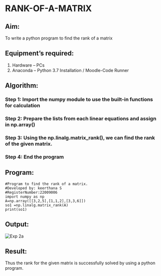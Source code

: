 # RANK-OF-A-MATRIX
## Aim:
To write a python program to find the rank of a matrix
## Equipment’s required:
1. 	Hardware – PCs
2. 	Anaconda – Python 3.7 Installation / Moodle-Code Runner
## Algorithm:
### Step 1: Import the numpy module to use the built-in functions for calculation 
### Step 2: Prepare the lists from each linear equations and assign in np.array()
### Step 3: Using the np.linalg.matrix_rank(), we can find the rank of the given matrix.
### Step 4: End the program
## Program:
```
#Program to find the rank of a matrix.
#Developed by: keerthana S
#RegisterNumber:22009006
import numpy as np
A=np.array([[3,2,5],[1,1,2],[3,3,6]])
so1 =np.linalg.matrix_rank(A)
print(so1)
```
## Output:
![Exp 2a](https://user-images.githubusercontent.com/119477890/212715887-5ba7f5e0-d142-421e-bb12-029b7497c3e9.png)

## Result:
Thus the rank for the given matrix is successfully solved by  using a python program.

